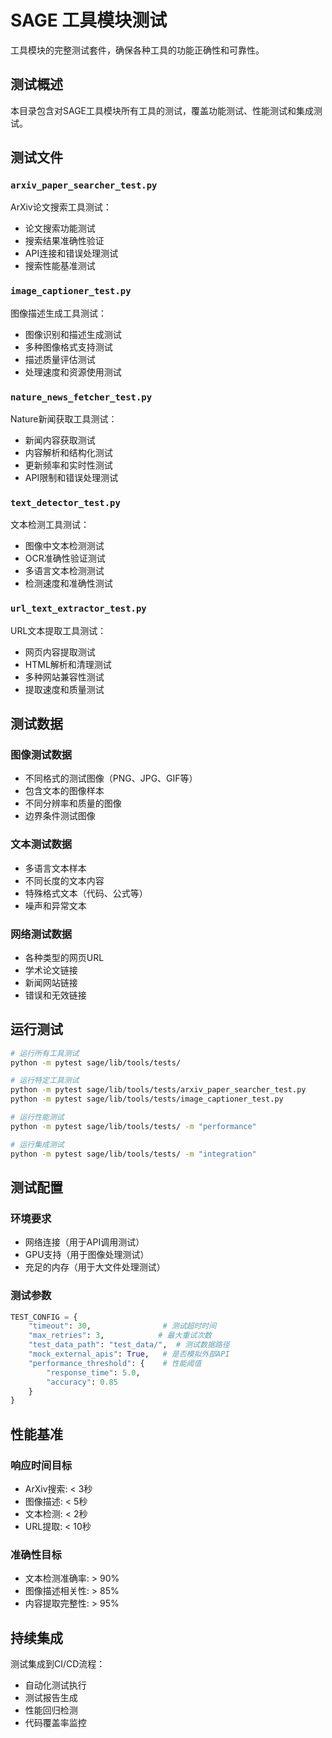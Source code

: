# SAGE 工具模块测试

工具模块的完整测试套件，确保各种工具的功能正确性和可靠性。

## 测试概述

本目录包含对SAGE工具模块所有工具的测试，覆盖功能测试、性能测试和集成测试。

## 测试文件

### `arxiv_paper_searcher_test.py`
ArXiv论文搜索工具测试：
- 论文搜索功能测试
- 搜索结果准确性验证
- API连接和错误处理测试
- 搜索性能基准测试

### `image_captioner_test.py`
图像描述生成工具测试：
- 图像识别和描述生成测试
- 多种图像格式支持测试
- 描述质量评估测试
- 处理速度和资源使用测试

### `nature_news_fetcher_test.py`
Nature新闻获取工具测试：
- 新闻内容获取测试
- 内容解析和结构化测试
- 更新频率和实时性测试
- API限制和错误处理测试

### `text_detector_test.py`
文本检测工具测试：
- 图像中文本检测测试
- OCR准确性验证测试
- 多语言文本检测测试
- 检测速度和准确性测试

### `url_text_extractor_test.py`
URL文本提取工具测试：
- 网页内容提取测试
- HTML解析和清理测试
- 多种网站兼容性测试
- 提取速度和质量测试

## 测试数据

### 图像测试数据
- 不同格式的测试图像（PNG、JPG、GIF等）
- 包含文本的图像样本
- 不同分辨率和质量的图像
- 边界条件测试图像

### 文本测试数据
- 多语言文本样本
- 不同长度的文本内容
- 特殊格式文本（代码、公式等）
- 噪声和异常文本

### 网络测试数据
- 各种类型的网页URL
- 学术论文链接
- 新闻网站链接
- 错误和无效链接

## 运行测试

```bash
# 运行所有工具测试
python -m pytest sage/lib/tools/tests/

# 运行特定工具测试
python -m pytest sage/lib/tools/tests/arxiv_paper_searcher_test.py
python -m pytest sage/lib/tools/tests/image_captioner_test.py

# 运行性能测试
python -m pytest sage/lib/tools/tests/ -m "performance"

# 运行集成测试
python -m pytest sage/lib/tools/tests/ -m "integration"
```

## 测试配置

### 环境要求
- 网络连接（用于API调用测试）
- GPU支持（用于图像处理测试）
- 充足的内存（用于大文件处理测试）

### 测试参数
```python
TEST_CONFIG = {
    "timeout": 30,                # 测试超时时间
    "max_retries": 3,            # 最大重试次数
    "test_data_path": "test_data/",  # 测试数据路径
    "mock_external_apis": True,   # 是否模拟外部API
    "performance_threshold": {    # 性能阈值
        "response_time": 5.0,
        "accuracy": 0.85
    }
}
```

## 性能基准

### 响应时间目标
- ArXiv搜索: < 3秒
- 图像描述: < 5秒
- 文本检测: < 2秒
- URL提取: < 10秒

### 准确性目标
- 文本检测准确率: > 90%
- 图像描述相关性: > 85%
- 内容提取完整性: > 95%

## 持续集成

测试集成到CI/CD流程：
- 自动化测试执行
- 测试报告生成
- 性能回归检测
- 代码覆盖率监控
